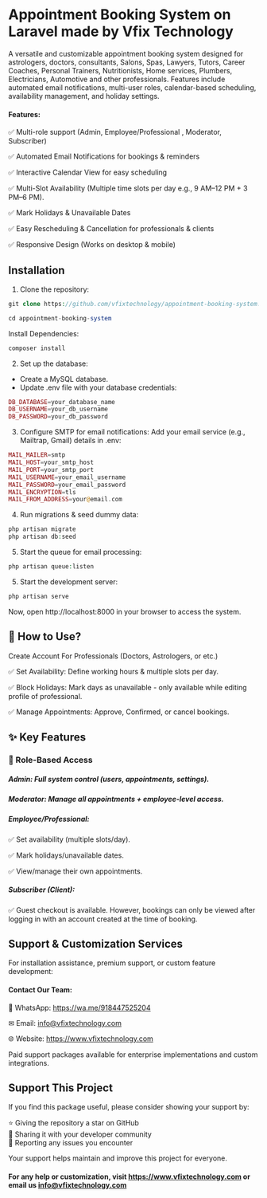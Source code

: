 # Appointment Booking System on Laravel made by Vfix Technology

A versatile and customizable appointment booking system designed for astrologers, doctors, consultants, Salons, Spas, Lawyers, Tutors, Career Coaches, Personal Trainers, Nutritionists, Home services, Plumbers, Electricians, Automotive and other professionals. Features include automated email notifications, multi-user roles, calendar-based scheduling, availability management, and holiday settings.

#### Features:

✅ Multi-role support (Admin,  Employee/Professional , Moderator, Subscriber)

✅ Automated Email Notifications for bookings & reminders

✅ Interactive Calendar View for easy scheduling

✅ Multi-Slot Availability (Multiple time slots per day e.g., 9 AM–12 PM + 3 PM–6 PM).

✅ Mark Holidays & Unavailable Dates

✅ Easy Rescheduling & Cancellation for professionals & clients

✅ Responsive Design (Works on desktop & mobile)

## Installation

1. Clone the repository:

```php
git clone https://github.com/vfixtechnology/appointment-booking-system.git
```
```php
cd appointment-booking-system
```
Install Dependencies:
```php
composer install
```

2. Set up the database:
 - Create a MySQL database.
 - Update .env file with your database credentials:
 ```php
DB_DATABASE=your_database_name
DB_USERNAME=your_db_username
DB_PASSWORD=your_db_password
 ```

3. Configure SMTP for email notifications:
Add your email service (e.g., Mailtrap, Gmail) details in .env:
 ```php
MAIL_MAILER=smtp
MAIL_HOST=your_smtp_host
MAIL_PORT=your_smtp_port
MAIL_USERNAME=your_email_username
MAIL_PASSWORD=your_email_password
MAIL_ENCRYPTION=tls
MAIL_FROM_ADDRESS=your@email.com
 ```

4. Run migrations & seed dummy data:
 ```php
php artisan migrate
php artisan db:seed
 ```

5. Start the queue for email processing:
```php
php artisan queue:listen
```

5. Start the development server:
```php
php artisan serve
```

Now, open http://localhost:8000 in your browser to access the system.

## 📅 How to Use?
Create Account For Professionals (Doctors, Astrologers, or etc.)

✅ Set Availability: Define working hours & multiple slots per day.

✅ Block Holidays: Mark days as unavailable - only available while editing profile of professional.

✅ Manage Appointments: Approve, Confirmed, or cancel bookings.



## ✨ Key Features
### 🔐 Role-Based Access
##### Admin: Full system control (users, appointments, settings).

##### Moderator: Manage all appointments + employee-level access.

##### Employee/Professional:
✅ Set availability (multiple slots/day).

✅ Mark holidays/unavailable dates.

✅ View/manage their own appointments.


##### Subscriber (Client):
✅ Guest checkout is available. However, bookings can only be viewed after logging in with an account created at the time of booking.

## Support & Customization Services
For installation assistance, premium support, or custom feature development:

#### Contact Our Team:
📱 WhatsApp: https://wa.me/918447525204

✉ Email: info@vfixtechnology.com

🌐 Website: https://www.vfixtechnology.com

Paid support packages available for enterprise implementations and custom integrations.

## Support This Project

If you find this package useful, please consider showing your support by:

⭐ Giving the repository a star on GitHub  
📣 Sharing it with your developer community  
🐛 Reporting any issues you encounter  

Your support helps maintain and improve this project for everyone.

#### For any help or customization, visit https://www.vfixtechnology.com or email us info@vfixtechnology.com
